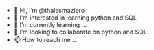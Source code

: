 - 👋 Hi, I’m @thalesmaziero
- 👀 I’m interested in learning python and SQL
- 🌱 I’m currently learning ...
- 💞️ I’m looking to collaborate on python and SQL
- 📫 How to reach me ...

<!---
thalesmaziero/thalesmaziero is a ✨ special ✨ repository because its `README.md` (this file) appears on your GitHub profile.
You can click the Preview link to take a look at your changes.
--->
